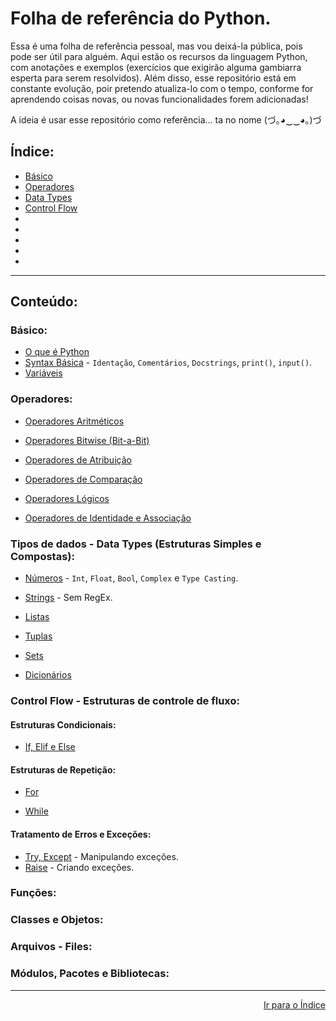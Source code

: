 # Folha de referência do Python.

Essa é uma folha de referência pessoal, mas vou deixá-la pública, pois pode ser útil para alguém. Aqui estão os recursos da linguagem Python, com anotações e exemplos (exercícios que exigirão alguma gambiarra esperta para serem resolvidos). Além disso, esse repositório está em constante evolução, poir pretendo atualiza-lo com o tempo, conforme for aprendendo coisas novas, ou novas funcionalidades forem adicionadas!

A ideia é usar esse repositório como referência... ta no nome (づ｡◕‿‿◕｡)づ

## Índice:

- [Básico](https://github.com/marcoshsq/Python_Reference_sheet#b%C3%A1sico)
- [Operadores](https://github.com/marcoshsq/Python_Reference_sheet#operadores)
- [Data Types](https://github.com/marcoshsq/Python_Reference_sheet#tipos-de-dados---data-types-estruturas-simples-e-compostas)
- [Control Flow](https://github.com/marcoshsq/Python_Reference_sheet#control-flow---estruturas-de-controle-de-fluxo)
- []()
- []()
- []()
- []()
- []()

---

## Conteúdo:

### Básico:

- [O que é Python]()
- [Syntax Básica]() - ``Identação``, ``Comentários``, ``Docstrings``, ``print()``, ``input()``. 
- [Variáveis]()

### Operadores:

- [Operadores Aritméticos]()

- [Operadores Bitwise (Bit-a-Bit)]()

- [Operadores de Atribuição]()

- [Operadores de Comparação]()

- [Operadores Lógicos]()

- [Operadores de Identidade e Associação]()

### Tipos de dados - Data Types (Estruturas Simples e Compostas):

- [Números]() - ``Int``, ``Float``, ``Bool``, ``Complex`` e ``Type Casting``.

- [Strings]() - Sem RegEx.

- [Listas]()

- [Tuplas]()

- [Sets]()

- [Dicionários]()

### Control Flow - Estruturas de controle de fluxo:

#### Estruturas Condicionais:

- [If, Elif e Else]() 

#### Estruturas de Repetição:

- [For]() 

- [While]()

#### Tratamento de Erros e Exceções:

- [Try, Except]() - Manipulando exceções.
- [Raise]() - Criando exceções.

### Funções:

### Classes e Objetos:

### Arquivos - Files:

### Módulos, Pacotes e Bibliotecas:

---

<div align="right">
  
[Ir para o Índice](https://github.com/marcoshsq/Python_Reference_sheet#guia)
  
</div>
